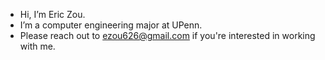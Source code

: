 - Hi, I’m Eric Zou.
- I’m a computer engineering major at UPenn.
- Please reach out to ezou626@gmail.com if you're interested in working with me.

<!---
St0nkyCheeseMan/St0nkyCheeseMan is a special repository because its `README.md` (this file) appears on your GitHub profile.
You can click the Preview link to take a look at your changes.
--->
